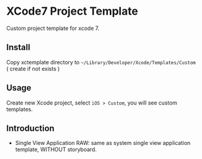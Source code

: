 # XCode7 Project Template

Custom project template for xcode 7.

## Install

Copy xctemplate directory to `~/Library/Developer/Xcode/Templates/Custom` ( create if not exists )

## Usage

Create new Xcode project, select ` iOS > Custom `, you will see custom templates.

## Introduction

* Single View Application RAW: same as system single view application template, WITHOUT storyboard.
